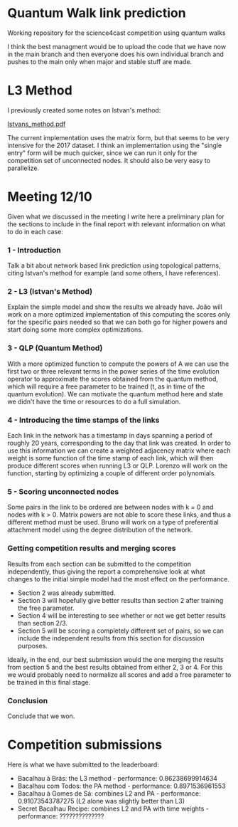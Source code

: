 # Quantum Walk link prediction
Working repository for the science4cast competition using quantum walks

I think the best managment would be to upload the code that we have now in the main branch and then everyone does his own individual branch and pushes to the main only when major and stable stuff are made.

# L3 Method

I previously created some notes on Istvan's method:

[Istvans_method.pdf](https://github.com/Buffoni/quantum-link-prediction/files/7268290/Istvans_method.pdf)

The current implementation uses the matrix form, but that seems to be very intensive for the 2017 dataset. I think an implementation using the "single entry" form will be much quicker, since we can run it only for the competition set of unconnected nodes. It should also be very easy to parallelize.

# Meeting 12/10

Given what we discussed in the meeting I write here a preliminary plan for the sections to include in the final report with relevant information on what to do in each case:

### 1 - Introduction

Talk a bit about network based link prediction using topological patterns, citing Istvan's method for example (and some others, I have references).

### 2 - L3 (Istvan's Method)

Explain the simple model and show the results we already have. João will work on a more optimized implementation of this computing the scores only for the specific pairs needed so that we can both go for higher powers and start doing some more complex optimizations.

### 3 - QLP (Quantum Method)

With a more optimized function to compute the powers of A we can use the first two or three relevant terms in the power series of the time evolution operator to approximate the scores obtained from the quantum method, which will require a free parameter to be trained (t, as in time of the quantum evolution). We can motivate the quantum method here and state we didn't have the time or resources to do a full simulation.

### 4 - Introducing the time stamps of the links

Each link in the network has a timestamp in days spanning a period of roughly 20 years, corresponding to the day that link was created. In order to use this information we can create a weighted adjacency matrix where each weight is some function of the time stamp of each link, which will then produce different scores when running L3 or QLP. Lorenzo will work on the function, starting by optimizing a couple of different order polynomials.

### 5 - Scoring unconnected nodes

Some pairs in the link to be ordered are between nodes with k = 0 and nodes with k > 0. Matrix powers are not able to score these links, and thus a different method must be used. Bruno will work on a type of preferential attachment model using the degree distribution of the network.

### Getting competition results and merging scores

Results from each section can be submitted to the competition independently, thus giving the report a comprehensive look at what changes to the initial simple model had the most effect on the performance.
- Section 2 was already submitted.
- Section 3 will hopefully give better results than section 2 after training the free parameter.
- Section 4 will be interesting to see whether or not we get better results than section 2/3.
- Section 5 will be scoring a completely different set of pairs, so we can include the independent results from this section for discussion purposes.

Ideally, in the end, our best submission would the one merging the results from section 5 and the best results obtained from either 2, 3 or 4. For this we would probably need to normalize all scores and add a free parameter to be trained in this final stage.

### Conclusion

Conclude that we won.

# Competition submissions

Here is what we have submitted to the leaderboard:

- Bacalhau à Brás: the L3 method - performance: 0.86238699914634
- Bacalhau com Todos: the PA method - performance: 0.8971536961553
- Bacalhau à Gomes de Sá: combines L2 and PA - performance: 0.91073543787275 (L2 alone was slightly better than L3)
- Secret Bacalhau Recipe: combines L2 and PA with time weights - performance: ??????????????
